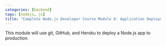 ```yaml
---
categories: [backend]
tags: [nodejs, js]
title: "Complete Node.js Developer Course Module 8: Application Deployment"
---
```


This module will use git, GitHub, and Heroku to deploy a Node.js app to production.

##